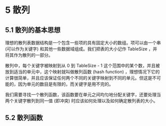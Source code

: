 # 5 散列
## 5.1 散列的基本思想
理想的散列表数据结构是一个包含一些项的具有固定大小的数组。项可以由一个串 (可以作为关键字) 和其他一些数据域组成。我们把表的大小记作 TableSize ，并将其作为散列的一部分。

散列中，每个关键字被映射到从 0 到 TableSize - 1 这个范围中的某个数，并且被放到适当的单元中，这个映射就叫做散列函数 (hash function) ，理想情况下它的计算很简单，并且应该保证任何两个不同的关键字映射到不同的单元。但这是不可能的，因为单元的数目是有限的，而关键字是用不完的。

我们需要寻找一个散列函数，该函数要在单元之间均匀地分配关键字，还要处理当两个关键字散列到同一值 (即冲突) 时应该如何处理以及如何确定散列表的大小。

## 5.2 散列函数